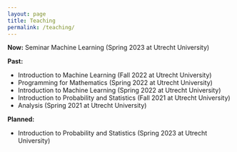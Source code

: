 ```yaml
---
layout: page
title: Teaching
permalink: /teaching/
---
```


**Now:** Seminar Machine Learning (Spring 2023 at Utrecht University)

**Past:**
- Introduction to Machine Learning (Fall 2022 at Utrecht University)
- Programming for Mathematics (Spring 2022 at Utrecht University)
- Introduction to Machine Learning (Spring 2022 at Utrecht University)
- Introduction to Probability and Statistics (Fall 2021 at Utrecht University)
- Analysis (Spring 2021 at Utrecht University)

**Planned:**
- Introduction to Probability and Statistics (Spring 2023 at Utrecht University)
